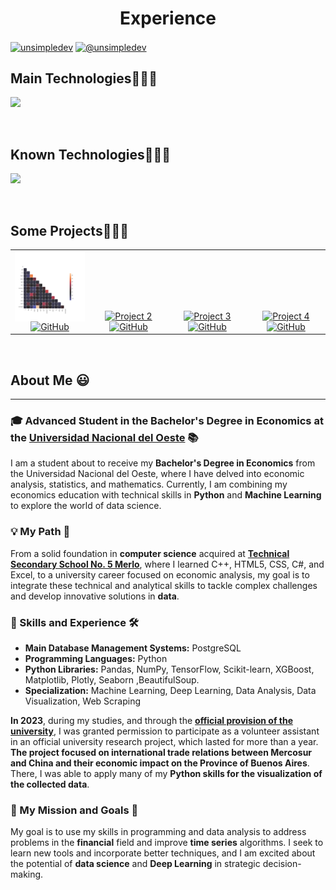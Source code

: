 <h1 align="center">Experience</h1>

<p align="left">
<a href="https://www.linkedin.com/in/kne1/" target="blank"><img align="center" src="https://img.shields.io/badge/LinkedIn-0077B5?style=for-the-badge&logo=linkedin&logoColor=white" alt="unsimpledev"/></a>
<a href = "mailto:knauselias29@gmail.com" target="blank"><img align="center" src="https://img.shields.io/badge/Gmail-D14836?style=for-the-badge&logo=gmail&logoColor=white" alt="@unsimpledev"  /></a>
</p>

<h2>Main Technologies👨🏻‍💻</h2>
<!--tech stack icons-->
<p align="left">
  <a href="https://skillicons.dev">
    <img src="https://skillicons.dev/icons?i=py,tensorflow,sklearn,postgres,sqlite,git,aws,gcp,cpp&perline=12" />
  </a>
</p>
<br>

<h2>Known Technologies👨🏻‍💻</h2>
<!--tech stack icons-->
<p align="left">
  <a href="https://skillicons.dev">
    <img src="https://skillicons.dev/icons?i=vscode,anaconda,azure,arduino,blender,notion,mongodb,replit,octave,html,css,php,mysql,github,docker,bash,linux,&perline=12" />
  </a>
</p>
<br>

<!-------------------------->

<h2>Some Projects👨🏻‍💻</h2>

<table align="center" style="width: 100%; table-layout: fixed;">
    <tr valign="bottom">
        <td width="25%" align="center">
            <a href="https://github.com/KnEl1a/Data-Analysis-with-Python" title="Go to Source">
                <img align="center" width="100%" src="https://github.com/KnEl1a/Data-Analysis-with-Python/raw/main/medical-data/heatmap.png" alt="Project 1"/>
            </a>
            <br>
            <a href="https://github.com/KnEl1a/Data-Analysis-with-Python" target="blank">
                <img src="https://img.shields.io/badge/GitHub-100000?style=for-the-badge&logo=github&logoColor=white" alt="GitHub"/>
            </a>
        </td>
        <td width="25%" align="center">
            <a href="https://github.com/KnEl1a/Python-Data-Analytics-Proyecto-I.y.D.-U.N.O" title="Go to Source">
                <img align="center" width="100%" src="https://github.com/KnEl1a/Python-Data-Analytics-Proyecto-I.y.D.-U.N.O/blob/main/Graf.%2028/DONA2%20textNegro.png" alt="Project 2"/>
            </a>
            <br>
            <a href="https://github.com/KnEl1a/Python-Data-Analytics-Proyecto-I.y.D.-U.N.O" target="blank">
                <img src="https://img.shields.io/badge/GitHub-100000?style=for-the-badge&logo=github&logoColor=white" alt="GitHub"/>
            </a>
        </td>
        <td width="25%" align="center">
            <a href="https://github.com/KnEl1a/PostgreSQL-GIT-BashScript/tree/main/PSQL-Salon-Appointment-Scheduler-main" title="Go to Source">
                <img align="center" width="100%" src="https://camo.githubusercontent.com/64f86cba5012b9032dad7d9fe615ce17ed7aad2ceea05dafba95a5ebb4b7a279/68747470733a2f2f692e706f7374696d672e63632f5164643451514d712f706578656c732d64656c626561757479626f782d3835333432372d312e6a7067" alt="Project 3"/>
            </a>
            <br>
            <a href="https://github.com/KnEl1a/PostgreSQL-GIT-BashScript/tree/main/PSQL-Salon-Appointment-Scheduler-main" target="blank">
                <img src="https://img.shields.io/badge/GitHub-100000?style=for-the-badge&logo=github&logoColor=white" alt="GitHub"/>
            </a>
        </td>
        <td width="25%" align="center">
            <a href="https://github.com/KnEl1a/fcp-ML-and-DL-proyects" title="Go to Source">
                <img align="center" width="100%" src="https://github.com/KnEl1a/fcp-ML-and-DL-proyects/raw/main/sec_14_GRU%20curve.png" alt="Project 4"/>
            </a>
            <br>
            <a href="https://github.com/KnEl1a/fcp-ML-and-DL-proyects" target="blank">
                <img src="https://img.shields.io/badge/GitHub-100000?style=for-the-badge&logo=github&logoColor=white" alt="GitHub"/>
            </a>
        </td>
    </tr>
</table>

<br>
<!----------------->

<h2>About Me 😃</h2>
<!--Intro start-->

<p align="left">

---

### 🎓 Advanced Student in the Bachelor's Degree in Economics at the [Universidad Nacional del Oeste](https://www.uno.edu.ar/) 📚

I am a student about to receive my **Bachelor's Degree in Economics** from the Universidad Nacional del Oeste, where I have delved into economic analysis, statistics, and mathematics. Currently, I am combining my economics education with technical skills in **Python** and **Machine Learning** to explore the world of data science.

### 💡 My Path 🚀

From a solid foundation in **computer science** acquired at [**Technical Secondary School No. 5 Merlo**](https://tecnica5merlo.edu.ar/), where I learned C++, HTML5, CSS, C#, and Excel, to a university career focused on economic analysis, my goal is to integrate these technical and analytical skills to tackle complex challenges and develop innovative solutions in **data**.

### 🔧 Skills and Experience 🛠️

- **Main Database Management Systems:** PostgreSQL
- **Programming Languages:** Python
- **Python Libraries:** Pandas, NumPy, TensorFlow, Scikit-learn, XGBoost, Matplotlib, Plotly, Seaborn ,BeautifulSoup.
- **Specialization:** Machine Learning, Deep Learning, Data Analysis, Data Visualization, Web Scraping

**In 2023**, during my studies, and through the [**official provision of the university**](https://www.uno.edu.ar/images/documentos/PROYECTOID/Disposicion%20SCyT%20n%2016-2023.pdf), I was granted permission to participate as a volunteer assistant in an official university research project, which lasted for more than a year. **The project focused on international trade relations between Mercosur and China and their economic impact on the Province of Buenos Aires**. There, I was able to apply many of my **Python skills for the visualization of the collected data**.


<!-- - **Projects:** . . . Official Research Project at my University: Economic and Commercial Relations between the Province of Buenos Aires, MERCOSUR, and the People's Republic of China. -->

### 🌟 My Mission and Goals 🌟

My goal is to use my skills in programming and data analysis to address problems in the **financial** field and improve **time series** algorithms. I seek to learn new tools and incorporate better techniques, and I am excited about the potential of **data science** and **Deep Learning** in strategic decision-making.

<!--Intro end-->
</p>
<br>

